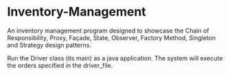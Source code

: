 # Inventory-Management

An inventory management program designed to showcase the Chain of Responsibility, Proxy, Façade, State, Observer, Factory Method, Singleton and Strategy design patterns.

Run the Driver class (its main) as a java application.
The system will execute the orders specified in the driver_file.
